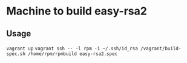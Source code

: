 Machine to build easy-rsa2
========


Usage
-------
`vagrant up`
`vagrant ssh -- -l rpm -i ~/.ssh/id_rsa /vagrant/build-spec.sh /home/rpm/rpmbuild easy-rsa2.spec`
